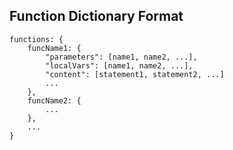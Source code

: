 ## Function Dictionary Format
```
functions: {
	funcName1: {
		"parameters": [name1, name2, ...],
		"localVars": [name1, name2, ...],
		"content": [statement1, statement2, ...]
		...
	},
	funcName2: {
		...
	},
	...
}
```
